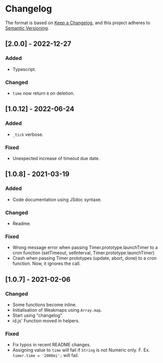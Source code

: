 # Changelog

The format is based on [Keep a Changelog](https://keepachangelog.com/en/1.0.0/),
and this project adheres to [Semantic Versioning](https://semver.org/spec/v2.0.0.html).

## [2.0.0] - 2022-12-27

### Added

- Typescript.

### Changed

- `time` now return `0` on deletion.

## [1.0.12] - 2022-06-24

### Added

- `_tick` verbose.

### Fixed

- Unexpected increase of timeout due date.

## [1.0.8] - 2021-03-19

### Added

- Code documentation using JSdoc syntaxe.

### Changed

- Readme.

### Fixed

- Wrong message error when passing Timer.prototype.launchTimer to a cron function (setTimeout, setInterval, Timer.prototype.launchTimer)
- Crash when passing Timer prototypes (update, abort, done) to a cron function. Now, it ignores the call.

## [1.0.7] - 2021-02-06

### Changed

- Some functions become inline.
- Initialisation of Weakmaps using `Array.map`.
- Start using "changelog".
- id.js' Function moved in helpers.

### Fixed

- Fix typos in recent README changes.
- Assigning value to `time` will fail if `String` is not Numeric only. F. Ex. `timer.time = '2000ei';` will fail.
